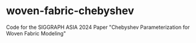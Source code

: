 # woven-fabric-chebyshev
Code for the SIGGRAPH ASIA 2024 Paper "Chebyshev Parameterization for Woven Fabric Modeling"
